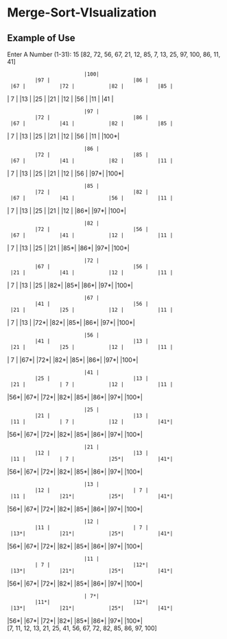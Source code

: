 # Merge-Sort-VIsualization

## Example of Use
Enter A Number (1-31):
15
[82, 72, 56, 67, 21, 12, 85, 7, 13, 25, 97, 100, 86, 11, 41]

                             |100|                              
             |97 |                           |86 |              
     |67 |           |72 |           |82 |           |85 |      
 | 7 |   |13 |   |25 |   |21 |   |12 |   |56 |   |11 |   |41 |  

                             |97 |                              
             |72 |                           |86 |              
     |67 |           |41 |           |82 |           |85 |      
 | 7 |   |13 |   |25 |   |21 |   |12 |   |56 |   |11 |   |100*|  

                             |86 |                              
             |72 |                           |85 |              
     |67 |           |41 |           |82 |           |11 |      
 | 7 |   |13 |   |25 |   |21 |   |12 |   |56 |   |97*|   |100*|  

                             |85 |                              
             |72 |                           |82 |              
     |67 |           |41 |           |56 |           |11 |      
 | 7 |   |13 |   |25 |   |21 |   |12 |   |86*|   |97*|   |100*|  

                             |82 |                              
             |72 |                           |56 |              
     |67 |           |41 |           |12 |           |11 |      
 | 7 |   |13 |   |25 |   |21 |   |85*|   |86*|   |97*|   |100*|  

                             |72 |                              
             |67 |                           |56 |              
     |21 |           |41 |           |12 |           |11 |      
 | 7 |   |13 |   |25 |   |82*|   |85*|   |86*|   |97*|   |100*|  

                             |67 |                              
             |41 |                           |56 |              
     |21 |           |25 |           |12 |           |11 |      
 | 7 |   |13 |   |72*|   |82*|   |85*|   |86*|   |97*|   |100*|  

                             |56 |                              
             |41 |                           |13 |              
     |21 |           |25 |           |12 |           |11 |      
 | 7 |   |67*|   |72*|   |82*|   |85*|   |86*|   |97*|   |100*|  

                             |41 |                              
             |25 |                           |13 |              
     |21 |           | 7 |           |12 |           |11 |      
 |56*|   |67*|   |72*|   |82*|   |85*|   |86*|   |97*|   |100*|  

                             |25 |                              
             |21 |                           |13 |              
     |11 |           | 7 |           |12 |           |41*|      
 |56*|   |67*|   |72*|   |82*|   |85*|   |86*|   |97*|   |100*|  

                             |21 |                              
             |12 |                           |13 |              
     |11 |           | 7 |           |25*|           |41*|      
 |56*|   |67*|   |72*|   |82*|   |85*|   |86*|   |97*|   |100*|  

                             |13 |                              
             |12 |                           | 7 |              
     |11 |           |21*|           |25*|           |41*|      
 |56*|   |67*|   |72*|   |82*|   |85*|   |86*|   |97*|   |100*|  

                             |12 |                              
             |11 |                           | 7 |              
     |13*|           |21*|           |25*|           |41*|      
 |56*|   |67*|   |72*|   |82*|   |85*|   |86*|   |97*|   |100*|  

                             |11 |                              
             | 7 |                           |12*|              
     |13*|           |21*|           |25*|           |41*|      
 |56*|   |67*|   |72*|   |82*|   |85*|   |86*|   |97*|   |100*|  

                             | 7*|                              
             |11*|                           |12*|              
     |13*|           |21*|           |25*|           |41*|      
 |56*|   |67*|   |72*|   |82*|   |85*|   |86*|   |97*|   |100*|  
[7, 11, 12, 13, 21, 25, 41, 56, 67, 72, 82, 85, 86, 97, 100]
